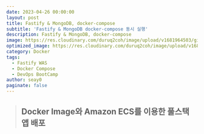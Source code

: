 ```yaml
---
date: 2023-04-26 00:00:00
layout: post
title: Fastify & MongoDB, docker-compose
subtitle: 'Fastify & MongoDB docker-compose 동시 실행'
description: Fastify & MongoDB, docker-compose
image: https://res.cloudinary.com/duruq2coh/image/upload/v1681964503/gitio/docker_p2kvi1.png
optimized_image: https://res.cloudinary.com/duruq2coh/image/upload/v1681964503/gitio/docker_p2kvi1.png
category: Docker
tags:
  - Fastify WAS
  - Docker Compose
  - DevOps BootCamp
author: seay0
paginate: false
---
```


> ## **Docker Image와 Amazon ECS를 이용한 풀스택 앱 배포** 